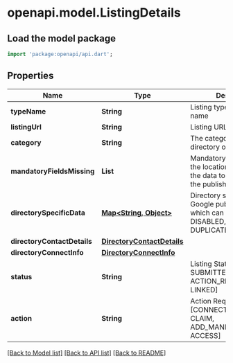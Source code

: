 # openapi.model.ListingDetails

## Load the model package
```dart
import 'package:openapi/api.dart';
```

## Properties
Name | Type | Description | Notes
------------ | ------------- | ------------- | -------------
**typeName** | **String** | Listing type / Publisher name | [optional] 
**listingUrl** | **String** | Listing URL | [optional] 
**category** | **String** | The category of the directory of this listing | [optional] 
**mandatoryFieldsMissing** | **List<String>** | Mandatory field missing on the location which prevents the data to be submitted to the publisher | [optional] [default to const []]
**directorySpecificData** | [**Map<String, Object>**](Object.md) | Directory specific data. e.g. Google publishing states which can be UNVERIFIED, DISABLED, SUSPENDED, DUPLICATE. | [optional] [default to const {}]
**directoryContactDetails** | [**DirectoryContactDetails**](DirectoryContactDetails.md) |  | [optional] 
**directoryConnectInfo** | [**DirectoryConnectInfo**](DirectoryConnectInfo.md) |  | [optional] 
**status** | **String** | Listing Status [SYNCED, SUBMITTED, UPDATING, ACTION_REQUIRED, LINKED] | [optional] 
**action** | **String** | Action Required [CONNECT, VERIFY, CLAIM, ADD_MANDATORY_FIELDS, ACCESS] | [optional] 

[[Back to Model list]](../README.md#documentation-for-models) [[Back to API list]](../README.md#documentation-for-api-endpoints) [[Back to README]](../README.md)


